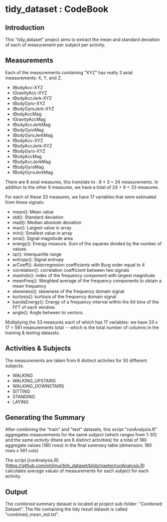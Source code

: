 tidy_dataset : CodeBook
=======================

Introduction
-------------
This "tidy_dataset" project aims to extract the mean and standard deviation of each of  measurement per subject per activity.

Measurements
-------------
Each of the measurements containing "XYZ" has really 3 axial measurements: X, Y, and Z.

- tBodyAcc-XYZ
- tGravityAcc-XYZ
- tBodyAccJerk-XYZ
- tBodyGyro-XYZ
- tBodyGyroJerk-XYZ
- tBodyAccMag
- tGravityAccMag
- tBodyAccJerkMag
- tBodyGyroMag
- tBodyGyroJerkMag
- fBodyAcc-XYZ
- fBodyAccJerk-XYZ
- fBodyGyro-XYZ
- fBodyAccMag
- fBodyAccJerkMag
- fBodyGyroMag
- fBodyGyroJerkMag

There are 8 axial measures, this translate to : 8 * 3 = 24 measurements. In addition to the other 9 measures, we have a total of 24 + 9 = 33 measures.

For each of these 33 measures, we have 17 variables that were estimated from these signals:

- mean(): Mean value
- std(): Standard deviation
- mad(): Median absolute deviation 
- max(): Largest value in array
- min(): Smallest value in array
- sma(): Signal magnitude area
- energy(): Energy measure. Sum of the squares divided by the number of values. 
- iqr(): Interquartile range 
- entropy(): Signal entropy
- arCoeff(): Autorregresion coefficients with Burg order equal to 4
- correlation(): correlation coefficient between two signals
- maxInds(): index of the frequency component with largest magnitude
- meanFreq(): Weighted average of the frequency components to obtain a mean frequency
- skewness(): skewness of the frequency domain signal 
- kurtosis(): kurtosis of the frequency domain signal 
- bandsEnergy(): Energy of a frequency interval within the 64 bins of the FFT of each window.
- angle(): Angle between to vectors.

Multiplying the 33 measures each of which has 17 variables: we have 33 x 17 = 561 measurements total -- which is the total number of columns in the training & testing datasets.

Activities & Subjects
----------------------
The measurements are taken from 6 distinct activites for 30 different subjects:

- WALKING
- WALKING_UPSTAIRS
- WALKING_DOWNSTAIRS
- SITTING
- STANDING
- LAYING

Generating the Summary
-----------------------
After combining the "train" and "test" datasets, this script "runAnalysis.R" aggregates measurements for the same *subject* (which ranges from 1-30) and the same *activity* (there are 6 distinct activities) for a total of 180 aggregate values (180 rows) in the final summary table (dimension: 180 rows x 561 cols)

The script [runAnalysis.R] (https://github.com/philmui/tidy_dataset/blob/master/runAnalysis.R) calculates average values of measurements for each subject for each activity.

Output
-------
The combined summary dataset is located at project sub-folder: "Combined Dataset". The file containing the tidy result dataset is called "combined_mean_std.txt".

